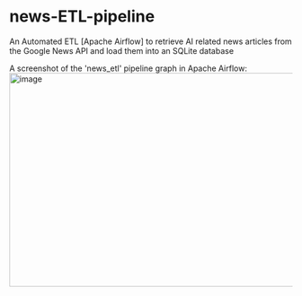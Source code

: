 # news-ETL-pipeline
An Automated ETL [Apache Airflow] to retrieve AI related news articles from the Google News API and load them into an SQLite database

A screenshot of the 'news_etl' pipeline graph in Apache Airflow:
<img width="760" height="381" alt="image" src="https://github.com/user-attachments/assets/b8cb5e7c-ead0-4362-ab36-717f3307f8bf" />

